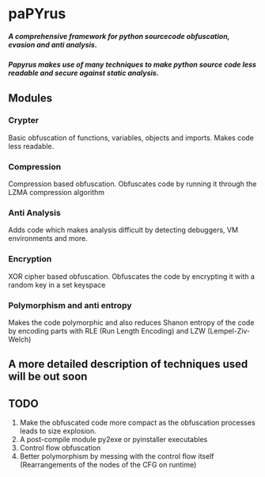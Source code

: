 # paPYrus
##### A comprehensive framework for python sourcecode obfuscation, evasion and anti analysis.
##### Papyrus makes use of many techniques to make python source code less readable and secure against static analysis.

## Modules
### Crypter
Basic obfuscation of functions, variables, objects and imports. Makes code less readable.
### Compression
Compression based obfuscation. Obfuscates code by running it through the LZMA compression algorithm
### Anti Analysis
Adds code which makes analysis difficult by detecting debuggers, VM environments and more.
### Encryption
XOR cipher based obfuscation. Obfuscates the code by encrypting it with a random key in a set keyspace
### Polymorphism and anti entropy
Makes the code polymorphic and also reduces Shanon entropy of the code by encoding parts with RLE (Run Length Encoding) and LZW (Lempel-Ziv-Welch)

## A more detailed description of techniques used will be out soon

## TODO
1) Make the obfuscated code more compact as the obfuscation processes leads to size explosion.
2) A post-compile module py2exe or pyinstaller executables
3) Control flow obfuscation
4) Better polymorphism by messing with the control flow itself (Rearrangements of the nodes of the CFG on runtime)

